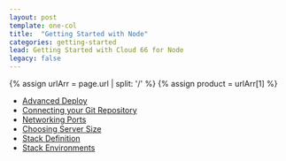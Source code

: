 ```yaml
---
layout: post
template: one-col
title:  "Getting Started with Node"
categories: getting-started
lead: Getting Started with Cloud 66 for Node
legacy: false
---
```


{% assign urlArr = page.url | split: '/' %}
{% assign product = urlArr[1] %}
- [Advanced Deploy](advanced-deploy)
- [Connecting your Git Repository](custom-git-repo)
- [Networking Ports](networking-ports)
- [Choosing Server Size](server-size)
- [Stack Definition](stack-definition)
- [Stack Environments](stack-environments)
